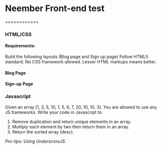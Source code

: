 # Neember Front-end test
============

### HTML/CSS

#### Requirements:

Build the following layouts (Blog page and Sign up page)
Follow HTML5 standard.
No CSS framework allowed.
Lesser HTML markups means better.

#### Blog Page

#### Sign-up Page


### Javascript

Given an array [1, 3, 5, 10, 1, 5, 6, 7, 20, 10, 10, 3]. You are allowed to use any JS frameworks. Write your code in Javascript to:

1. Remove duplication and return unique elements in an array.
2. Multiply each element by two then return them in an array.
3. Return the sorted array (desc).

_Pro-tips: Using UnderscoreJS._

